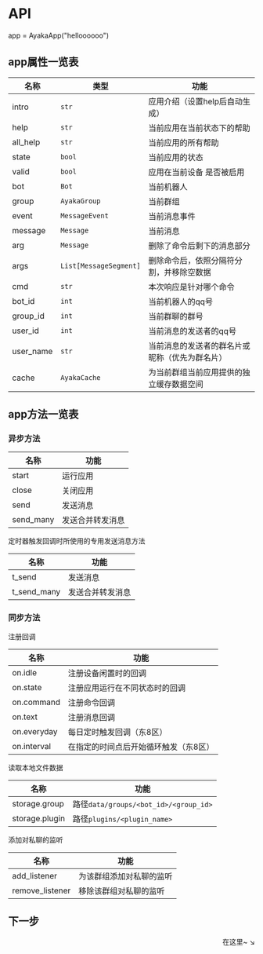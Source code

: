 # API

app = AyakaApp("helloooooo")

## app属性一览表
| 名称      | 类型                   | 功能                                           |
| --------- | ---------------------- | ---------------------------------------------- |
| intro     | `str`                  | 应用介绍（设置help后自动生成）                 |
| help      | `str`                  | 当前应用在当前状态下的帮助                     |
| all_help  | `str`                  | 当前应用的所有帮助                             |
| state     | `bool`                 | 当前应用的状态                                 |
| valid     | `bool`                 | 应用在当前设备 是否被启用                      |
| bot       | `Bot`                  | 当前机器人                                     |
| group     | `AyakaGroup`           | 当前群组                                       |
| event     | `MessageEvent`         | 当前消息事件                                   |
| message   | `Message`              | 当前消息                                       |
| arg       | `Message`              | 删除了命令后剩下的消息部分                     |
| args      | `List[MessageSegment]` | 删除命令后，依照分隔符分割，并移除空数据       |
| cmd       | `str`                  | 本次响应是针对哪个命令                         |
| bot_id    | `int`                  | 当前机器人的qq号                               |
| group_id  | `int`                  | 当前群聊的群号                                 |
| user_id   | `int`                  | 当前消息的发送者的qq号                         |
| user_name | `str`                  | 当前消息的发送者的群名片或昵称（优先为群名片） |
| cache     | `AyakaCache`           | 为当前群组当前应用提供的独立缓存数据空间       |

## app方法一览表

### 异步方法
| 名称      | 功能             |
| --------- | ---------------- |
| start     | 运行应用         |
| close     | 关闭应用         |
| send      | 发送消息         |
| send_many | 发送合并转发消息 |

定时器触发回调时所使用的专用发送消息方法

| 名称        | 功能             |
| ----------- | ---------------- |
| t_send      | 发送消息         |
| t_send_many | 发送合并转发消息 |

### 同步方法

注册回调

| 名称        | 功能                                  |
| ----------- | ------------------------------------- |
| on.idle     | 注册设备闲置时的回调                  |
| on.state    | 注册应用运行在不同状态时的回调        |
| on.command  | 注册命令回调                          |
| on.text     | 注册消息回调                          |
| on.everyday | 每日定时触发回调（东8区）             |
| on.interval | 在指定的时间点后开始循环触发（东8区） |

读取本地文件数据

| 名称           | 功能                                  |
| -------------- | ------------------------------------- |
| storage.group  | 路径`data/groups/<bot_id>/<group_id>` |
| storage.plugin | 路径`plugins/<plugin_name>`           |

添加对私聊的监听

| 名称            | 功能                     |
| --------------- | ------------------------ |
| add_listener    | 为该群组添加对私聊的监听 |
| remove_listener | 移除该群组对私聊的监听   |

## 下一步

<div align="right">
    在这里~ ↘
</div>
